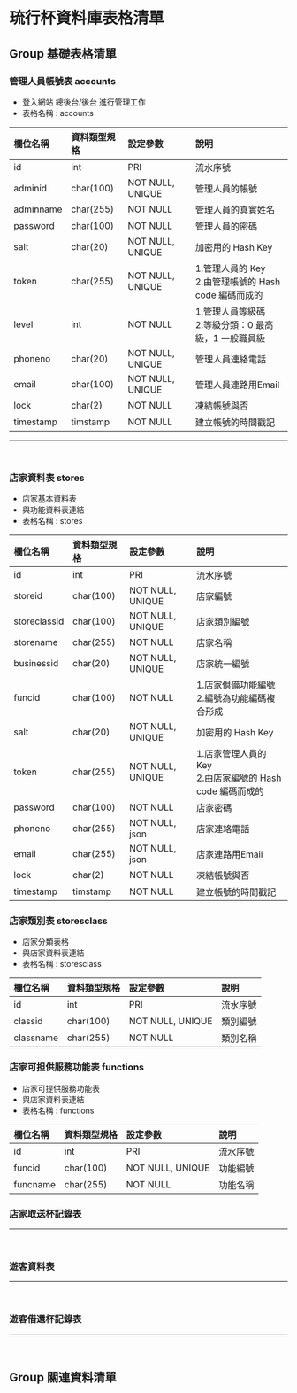# 琉行杯資料庫表格清單

## Group 基礎表格清單

### 管理人員帳號表 accounts

+ 登入網站 總後台/後台 進行管理工作
+ 表格名稱 : accounts

|欄位名稱|資料類型規格|設定參數|說明|
|:-------|:-----------|:-------|:---|
|id|int|PRI|流水序號|
|adminid|char(100)|NOT NULL, UNIQUE|管理人員的帳號|
|adminname|char(255)|NOT NULL|管理人員的真實姓名|
|password|char(100)|NOT NULL|管理人員的密碼|
|salt|char(20)|NOT NULL, UNIQUE|加密用的 Hash Key|
|token|char(255)|NOT NULL, UNIQUE|1.管理人員的 Key<br>2.由管理帳號的 Hash code 編碼而成的|
|level|int|NOT NULL|1.管理人員等級碼<br>2.等級分類：0 最高級，1 一般職員級|
|phoneno|char(20)|NOT NULL, UNIQUE|管理人員連絡電話|
|email|char(100)|NOT NULL, UNIQUE|管理人員連路用Email|
|lock|char(2)|NOT NULL|凍結帳號與否|
|timestamp|timstamp|NOT NULL|建立帳號的時間戳記|
<HR>
<BR>

### 店家資料表 stores

+ 店家基本資料表
+ 與功能資料表連結
+ 表格名稱 : stores

|欄位名稱|資料類型規格|設定參數|說明|
|:-------|:-----------|:-------|:---|
|id|int|PRI|流水序號|
|storeid|char(100)|NOT NULL, UNIQUE|店家編號|
|storeclassid|char(100)|NOT NULL, UNIQUE|店家類別編號|
|storename|char(255)|NOT NULL|店家名稱|
|businessid|char(20)|NOT NULL, UNIQUE|店家統一編號|
|funcid|char(100)|NOT NULL|1.店家倶備功能編號<br>2.編號為功能編碼複合形成|
|salt|char(20)|NOT NULL, UNIQUE|加密用的 Hash Key|
|token|char(255)|NOT NULL, UNIQUE|1.店家管理人員的 Key<br>2.由店家編號的 Hash code 編碼而成的|
|password|char(100)|NOT NULL|店家密碼|
|phoneno|char(255)|NOT NULL, json|店家連絡電話|
|email|char(255)|NOT NULL, json|店家連路用Email|
|lock|char(2)|NOT NULL|凍結帳號與否|
|timestamp|timstamp|NOT NULL|建立帳號的時間戳記|


### 店家類別表 storesclass

+ 店家分類表格
+ 與店家資料表連結
+ 表格名稱 : storesclass

|欄位名稱|資料類型規格|設定參數|說明|
|:-------|:-----------|:-------|:---|
|id|int|PRI|流水序號|
|classid|char(100)|NOT NULL, UNIQUE|類別編號|
|classname|char(255)|NOT NULL|類別名稱|

### 店家可担供服務功能表 functions

+ 店家可提供服務功能表
+ 與店家資料表連結
+ 表格名稱 : functions

|欄位名稱|資料類型規格|設定參數|說明|
|:-------|:-----------|:-------|:---|
|id|int|PRI|流水序號|
|funcid|char(100)|NOT NULL, UNIQUE|功能編號|
|funcname|char(255)|NOT NULL|功能名稱|

### 店家取送杯記錄表

<HR>
<BR>

### 遊客資料表

<HR>
<BR>

### 遊客借還杯記錄表

<HR>
<BR>

## Group 關連資料清單
